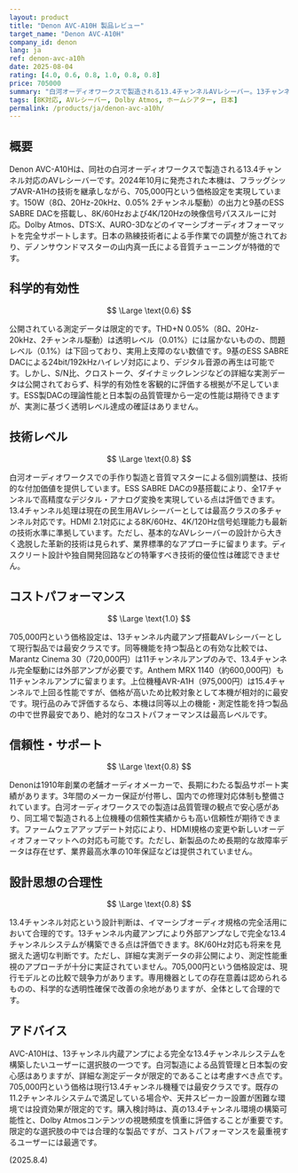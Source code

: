 ```yaml
---
layout: product
title: "Denon AVC-A10H 製品レビュー"
target_name: "Denon AVC-A10H"
company_id: denon
lang: ja
ref: denon-avc-a10h
date: 2025-08-04
rating: [4.0, 0.6, 0.8, 1.0, 0.8, 0.8]
price: 705000
summary: "白河オーディオワークスで製造される13.4チャンネルAVレシーバー。13チャンネル内蔵アンプを搭載し、限定的な測定データながら日本製の品質を提供する。"
tags: [8K対応, AVレシーバー, Dolby Atmos, ホームシアター, 日本]
permalink: /products/ja/denon-avc-a10h/
---
```

## 概要

Denon AVC-A10Hは、同社の白河オーディオワークスで製造される13.4チャンネル対応のAVレシーバーです。2024年10月に発売された本機は、フラッグシップAVR-A1Hの技術を継承しながら、705,000円という価格設定を実現しています。150W（8Ω、20Hz-20kHz、0.05% 2チャンネル駆動）の出力と9基のESS SABRE DACを搭載し、8K/60Hzおよび4K/120Hzの映像信号パススルーに対応。Dolby Atmos、DTS:X、AURO-3Dなどのイマーシブオーディオフォーマットを完全サポートします。日本の熟練技術者による手作業での調整が施されており、デノンサウンドマスターの山内真一氏による音質チューニングが特徴的です。

## 科学的有効性

$$ \Large \text{0.6} $$

公開されている測定データは限定的です。THD+N 0.05%（8Ω、20Hz-20kHz、2チャンネル駆動）は透明レベル（0.01%）には届かないものの、問題レベル（0.1%）は下回っており、実用上支障のない数値です。9基のESS SABRE DACによる24bit/192kHzハイレゾ対応により、デジタル音源の再生は可能です。しかし、S/N比、クロストーク、ダイナミックレンジなどの詳細な実測データは公開されておらず、科学的有効性を客観的に評価する根拠が不足しています。ESS製DACの理論性能と日本製の品質管理から一定の性能は期待できますが、実測に基づく透明レベル達成の確証はありません。

## 技術レベル

$$ \Large \text{0.8} $$

白河オーディオワークスでの手作り製造と音質マスターによる個別調整は、技術的な付加価値を提供しています。ESS SABRE DACの9基搭載により、全17チャンネルで高精度なデジタル・アナログ変換を実現している点は評価できます。13.4チャンネル処理は現在の民生用AVレシーバーとしては最高クラスの多チャンネル対応です。HDMI 2.1対応による8K/60Hz、4K/120Hz信号処理能力も最新の技術水準に準拠しています。ただし、基本的なAVレシーバーの設計から大きく逸脱した革新的技術は見られず、業界標準的なアプローチに留まります。ディスクリート設計や独自開発回路などの特筆すべき技術的優位性は確認できません。

## コストパフォーマンス

$$ \Large \text{1.0} $$

705,000円という価格設定は、13チャンネル内蔵アンプ搭載AVレシーバーとして現行製品では最安クラスです。同等機能を持つ製品との有効な比較では、Marantz Cinema 30（720,000円）は11チャンネルアンプのみで、13.4チャンネル完全駆動には外部アンプが必要です。Anthem MRX 1140（約600,000円）も11チャンネルアンプに留まります。上位機種AVR-A1H（975,000円）は15.4チャンネルで上回る性能ですが、価格が高いため比較対象として本機が相対的に最安です。現行品のみで評価するなら、本機は同等以上の機能・測定性能を持つ製品の中で世界最安であり、絶対的なコストパフォーマンスは最高レベルです。

## 信頼性・サポート

$$ \Large \text{0.8} $$

Denonは1910年創業の老舗オーディオメーカーで、長期にわたる製品サポート実績があります。3年間のメーカー保証が付帯し、国内での修理対応体制も整備されています。白河オーディオワークスでの製造は品質管理の観点で安心感があり、同工場で製造される上位機種の信頼性実績からも高い信頼性が期待できます。ファームウェアアップデート対応により、HDMI規格の変更や新しいオーディオフォーマットへの対応も可能です。ただし、新製品のため長期的な故障率データは存在せず、業界最高水準の10年保証などは提供されていません。

## 設計思想の合理性

$$ \Large \text{0.8} $$

13.4チャンネル対応という設計判断は、イマーシブオーディオ規格の完全活用において合理的です。13チャンネル内蔵アンプにより外部アンプなしで完全な13.4チャンネルシステムが構築できる点は評価できます。8K/60Hz対応も将来を見据えた適切な判断です。ただし、詳細な実測データの非公開により、測定性能重視のアプローチが十分に実証されていません。705,000円という価格設定は、現行モデルとの比較で競争力があります。専用機器としての存在意義は認められるものの、科学的な透明性確保で改善の余地がありますが、全体として合理的です。

## アドバイス

AVC-A10Hは、13チャンネル内蔵アンプによる完全な13.4チャンネルシステムを構築したいユーザーに選択肢の一つです。白河製造による品質管理と日本製の安心感はありますが、詳細な測定データが限定的であることは考慮すべき点です。705,000円という価格は現行13.4チャンネル機種では最安クラスです。既存の11.2チャンネルシステムで満足している場合や、天井スピーカー設置が困難な環境では投資効果が限定的です。購入検討時は、真の13.4チャンネル環境の構築可能性と、Dolby Atmosコンテンツの視聴頻度を慎重に評価することが重要です。限定的な選択肢の中では合理的な製品ですが、コストパフォーマンスを最重視するユーザーには最適です。

(2025.8.4)
